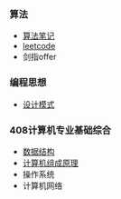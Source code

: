 ### 算法

* [算法笔记](算法/算法笔记/README.md)
* [leetcode](算法/leetcode/README.md)
* 剑指offer


### 编程思想

* [设计模式](编程思想/设计模式/README.md)


### 408计算机专业基础综合

* [数据结构](考研408/数据结构/README.md)
* [计算机组成原理](考研408/计算机组成原理/README.md)
* 操作系统
* 计算机网络

